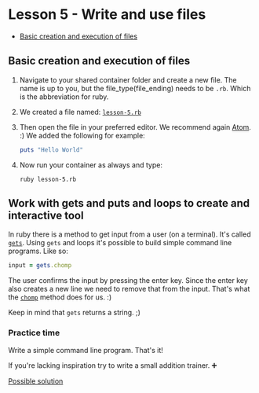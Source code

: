 # Lesson 5 - Write and use files

- [Basic creation and execution of files](#basic-creation-and-execution-of-files)

## Basic creation and execution of files

1. Navigate to your shared container folder and create a new file. The name is up to you, but the file_type(file_ending) needs to be `.rb`.
   Which is the abbreviation for ruby.

2. We created a file named: [`lesson-5.rb`](/lessons/examples/lesson-5.rb)

3. Then open the file in your preferred editor. We recommend again [Atom](https://atom.io). :)
   We added the following for example:
   ```ruby
   puts "Hello World"
   ```

4. Now run your container as always and type:
   ```shell
   ruby lesson-5.rb
   ```
   
## Work with gets and puts and loops to create and interactive tool

In ruby there is a method to get input from a user (on a terminal). It's called [`gets`](https://rubyapi.org/2.7/o/kernel#method-i-gets).
Using `gets` and loops it's possible to build simple command line programs. Like so:

```ruby
input = gets.chomp
```

The user confirms the input by pressing the enter key. Since the enter key also creates a new line we need to remove that from the input. That's what the [`chomp`](https://rubyapi.org/2.7/o/string#method-i-chomp) method does for us. :)

Keep in mind that `gets` returns a string. ;)

### Practice time

Write a simple command line program. That's it!

If you're lacking inspiration try to write a small addition trainer. ➕
  
[Possible solution](/lessons/examples/lesson-5-calc.rb)
